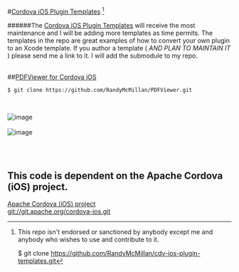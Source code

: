 #[Cordova iOS Plugin Templates](https://github.com/RandyMcMillan/cdv-ios-plugin-templates)  [^1]

[^1]: This repo isn't endorsed or sanctioned by anybody except me and anybody who wishes to use and contribute to it.  


    $ git clone https://github.com/RandyMcMillan/cdv-ios-plugin-templates.git

######The [Cordova iOS Plugin Templates](https://github.com/RandyMcMillan/cdv-ios-plugin-templates) will receive the most maintenance and I will be adding more templates as time permits. The templates in the repo are great examples of how to convert your own plugin to an Xcode template. If you author a template ( _AND PLAN TO MAINTAIN IT_ ) please send me a link to it. I will add the submodule to my repo.   
<br>

##[PDFViewer for Cordova iOS](http://randymcmillan.github.com/PDFViewer/) 

    $ git clone https://github.com/RandyMcMillan/PDFViewer.git

<br>




![image](https://raw.github.com/RandyMcMillan/PDFViewer/master/ScreenShot4.png)
<br>  
![image](https://raw.github.com/RandyMcMillan/PDFViewer/master/ScreenShot6.png)

<br>
<br>

This code is dependent on the Apache Cordova (iOS) project. 
--
[Apache Cordova (iOS) project](http://cordova.apache.org)  
[git://git.apache.org/cordova-ios.git](git://git.apache.org/cordova-ios.git)  